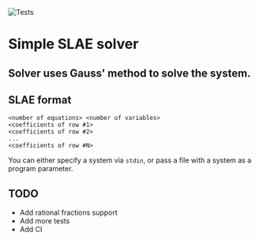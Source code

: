 ![Tests](https://github.com/woowgers/slae_solver/actions/workflows/c-cpp.yml/badge.svg)

# Simple SLAE solver
## Solver uses Gauss' method to solve the system.
## SLAE format
```
<number of equations> <number of variables>
<coefficients of row #1>
<coefficients of row #2>
...
<coefficients of row #N>
```
You can either specify a system via `stdin`, or pass a file with a system as a program parameter.


## TODO
* Add rational fractions support
* Add more tests
* Add CI
